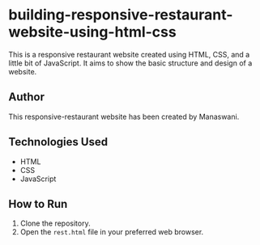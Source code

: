 # building-responsive-restaurant-website-using-html-css

This is a responsive restaurant website created using HTML, CSS, and a little bit of JavaScript. It aims to show the basic structure and design of a website.

## Author

This responsive-restaurant website has been created by Manaswani.


## Technologies Used

- HTML
- CSS
- JavaScript

## How to Run

1. Clone the repository.
2. Open the ``` rest.html ``` file in your preferred web browser.
